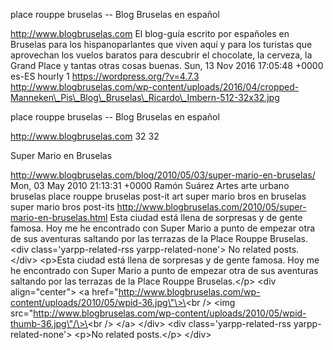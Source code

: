 place rouppe bruselas -- Blog Bruselas en español

http://www.blogbruselas.com El blog-guía escrito por españoles en
Bruselas para los hispanoparlantes que viven aquí y para los turistas
que aprovechan los vuelos baratos para descubrir el chocolate, la
cerveza, la Grand Place y tantas otras cosas buenas. Sun, 13 Nov 2016
17:05:48 +0000 es-ES hourly 1 https://wordpress.org/?v=4.7.3
http://www.blogbruselas.com/wp-content/uploads/2016/04/cropped-Manneken\_Pis\_Blog\_Bruselas\_Ricardo\_Imbern-512-32x32.jpg

place rouppe bruselas -- Blog Bruselas en español

http://www.blogbruselas.com 32 32

Super Mario en Bruselas

http://www.blogbruselas.com/blog/2010/05/03/super-mario-en-bruselas/
Mon, 03 May 2010 21:13:31 +0000 Ramón Suárez Artes arte urbano bruselas
place rouppe bruselas post-it art super mario bros en bruselas super
mario bros post-its
http://www.blogbruselas.com/2010/05/super-mario-en-bruselas.html Esta
ciudad está llena de sorpresas y de gente famosa. Hoy me he encontrado
con Super Mario a punto de empezar otra de sus aventuras saltando por
las terrazas de la Place Rouppe Bruselas.\<div class=\'yarpp-related-rss
yarpp-related-none\'\> No related posts. \</div\> \<p\>Esta ciudad está
llena de sorpresas y de gente famosa. Hoy me he encontrado con Super
Mario a punto de empezar otra de sus aventuras saltando por las terrazas
de la Place Rouppe Bruselas.\</p\> \<div align=\"center\"\> \<a
href=\"http://www.blogbruselas.com/wp-content/uploads/2010/05/wpid-36.jpg\"\>\<br
/\> \<img
src=\"http://www.blogbruselas.com/wp-content/uploads/2010/05/wpid-thumb-36.jpg\"/\>\<br
/\> \</a\> \</div\> \<div class=\'yarpp-related-rss
yarpp-related-none\'\> \<p\>No related posts.\</p\> \</div\>
